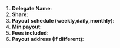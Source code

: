 1. **Delegate Name**: 
2. **Share**: 
3. **Payout schedule (weekly,daily,monthly)**: 
4. **Min payout**: 
5. **Fees included**: 
6. **Payout address (If different)**: 
